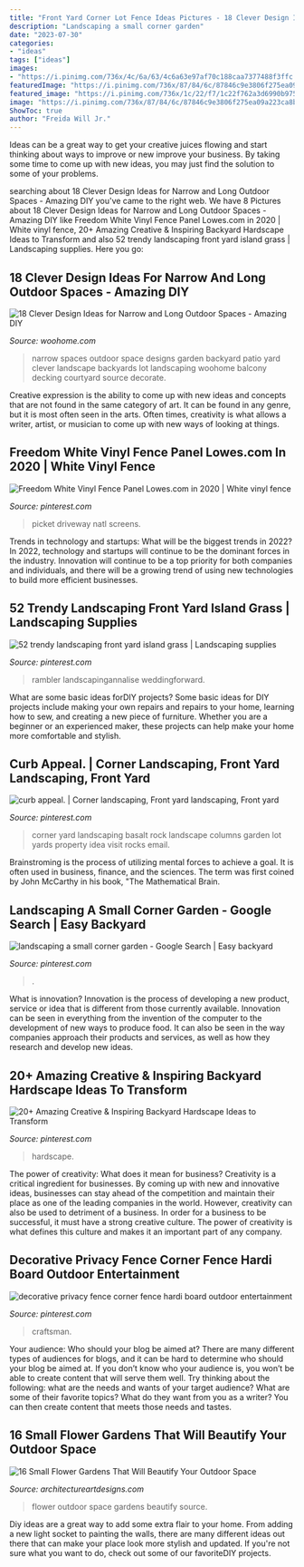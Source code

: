 ```yaml
---
title: "Front Yard Corner Lot Fence Ideas Pictures - 18 Clever Design Ideas For Narrow And Long Outdoor Spaces"
description: "Landscaping a small corner garden"
date: "2023-07-30"
categories:
- "ideas"
tags: ["ideas"]
images:
- "https://i.pinimg.com/736x/4c/6a/63/4c6a63e97af70c188caa7377488f3ffc.jpg"
featuredImage: "https://i.pinimg.com/736x/87/84/6c/87846c9e3806f275ea09a223ca8b61bb.jpg"
featured_image: "https://i.pinimg.com/736x/1c/22/f7/1c22f762a3d6990b975515183e0c1c57--rock-yard-corner-garden.jpg"
image: "https://i.pinimg.com/736x/87/84/6c/87846c9e3806f275ea09a223ca8b61bb.jpg"
ShowToc: true
author: "Freida Will Jr."
---
```



Ideas can be a great way to get your creative juices flowing and start thinking about ways to improve or new improve your business. By taking some time to come up with new ideas, you may just find the solution to some of your problems.

	

		
searching about 18 Clever Design Ideas for Narrow and Long Outdoor Spaces - Amazing DIY you've came to the right web. We have 8 Pictures about 18 Clever Design Ideas for Narrow and Long Outdoor Spaces - Amazing DIY like Freedom White Vinyl Fence Panel Lowes.com in 2020 | White vinyl fence, 20+ Amazing Creative &amp; Inspiring Backyard Hardscape Ideas to Transform and also 52 trendy landscaping front yard island grass | Landscaping supplies. Here you go:
		
    
## 18 Clever Design Ideas For Narrow And Long Outdoor Spaces - Amazing DIY

<img loading=lazy src="http://www.woohome.com/wp-content/uploads/2015/03/narrow-space-designs-woohome-10.jpg" onerror="this.onerror=null;this.src='https://tse1.mm.bing.net/th?id=OIP.7sVdJGBmpnJ09np8Dl18egHaJ4&amp;pid=15.1';" alt="18 Clever Design Ideas for Narrow and Long Outdoor Spaces - Amazing DIY">

_Source: woohome.com_

>narrow spaces outdoor space designs garden backyard patio yard clever landscape backyards lot landscaping woohome balcony decking courtyard source decorate. 

	

Creative expression is the ability to come up with new ideas and concepts that are not found in the same category of art. It can be found in any genre, but it is most often seen in the arts. Often times, creativity is what allows a writer, artist, or musician to come up with new ways of looking at things.

    
## Freedom White Vinyl Fence Panel Lowes.com In 2020 | White Vinyl Fence

<img loading=lazy src="https://i.pinimg.com/736x/6d/3b/da/6d3bda8aa14d1ba77892ba863eac080b.jpg" onerror="this.onerror=null;this.src='https://tse4.mm.bing.net/th?id=OIP.MKX-luCrRSev59-QwOlPzwHaHa&amp;pid=15.1';" alt="Freedom White Vinyl Fence Panel Lowes.com in 2020 | White vinyl fence">

_Source: pinterest.com_

>picket driveway natl screens. 

	

Trends in technology and startups: What will be the biggest trends in 2022?
In 2022, technology and startups will continue to be the dominant forces in the industry. Innovation will continue to be a top priority for both companies and individuals, and there will be a growing trend of using new technologies to build more efficient businesses.

    
## 52 Trendy Landscaping Front Yard Island Grass | Landscaping Supplies

<img loading=lazy src="https://i.pinimg.com/736x/87/84/6c/87846c9e3806f275ea09a223ca8b61bb.jpg" onerror="this.onerror=null;this.src='https://tse2.mm.bing.net/th?id=OIP.aRArhZoltMnjqbf84kWsiwAAAA&amp;pid=15.1';" alt="52 trendy landscaping front yard island grass | Landscaping supplies">

_Source: pinterest.com_

>rambler landscapingannalise weddingforward. 

	

What are some basic ideas forDIY projects?
Some basic ideas for DIY projects include making your own repairs and repairs to your home, learning how to sew, and creating a new piece of furniture. Whether you are a beginner or an experienced maker, these projects can help make your home more comfortable and stylish.

    
## Curb Appeal. | Corner Landscaping, Front Yard Landscaping, Front Yard

<img loading=lazy src="https://i.pinimg.com/736x/1c/22/f7/1c22f762a3d6990b975515183e0c1c57--rock-yard-corner-garden.jpg" onerror="this.onerror=null;this.src='https://tse3.mm.bing.net/th?id=OIP.ho4OcC9kZYhr3Nz72jdHxAHaJ3&amp;pid=15.1';" alt="curb appeal. | Corner landscaping, Front yard landscaping, Front yard">

_Source: pinterest.com_

>corner yard landscaping basalt rock landscape columns garden lot yards property idea visit rocks email. 

	

Brainstroming is the process of utilizing mental forces to achieve a goal. It is often used in business, finance, and the sciences. The term was first coined by John McCarthy in his book, "The Mathematical Brain.

    
## Landscaping A Small Corner Garden - Google Search | Easy Backyard

<img loading=lazy src="https://i.pinimg.com/736x/61/e2/6a/61e26a3fa74e7fd91a600129f1ec0f82.jpg" onerror="this.onerror=null;this.src='https://tse4.mm.bing.net/th?id=OIP.-z9oADEeryTm-HmEabWjDQHaFj&amp;pid=15.1';" alt="landscaping a small corner garden - Google Search | Easy backyard">

_Source: pinterest.com_

>. 

	

What is innovation?
Innovation is the process of developing a new product, service or idea that is different from those currently available. Innovation can be seen in everything from the invention of the computer to the development of new ways to produce food. It can also be seen in the way companies approach their products and services, as well as how they research and develop new ideas.

    
## 20+ Amazing Creative &amp; Inspiring Backyard Hardscape Ideas To Transform

<img loading=lazy src="https://i.pinimg.com/736x/1a/10/6d/1a106dd204a62d647f5e2bf9008be3cb.jpg" onerror="this.onerror=null;this.src='https://tse1.mm.bing.net/th?id=OIP.WNZqVTrFPqB5AbYeLjH4CQHaKT&amp;pid=15.1';" alt="20+ Amazing Creative &amp; Inspiring Backyard Hardscape Ideas to Transform">

_Source: pinterest.com_

>hardscape. 

	

The power of creativity: What does it mean for business?
Creativity is a critical ingredient for businesses. By coming up with new and innovative ideas, businesses can stay ahead of the competition and maintain their place as one of the leading companies in the world. However, creativity can also be used to detriment of a business. In order for a business to be successful, it must have a strong creative culture. The power of creativity is what defines this culture and makes it an important part of any company.

    
## Decorative Privacy Fence Corner Fence Hardi Board Outdoor Entertainment

<img loading=lazy src="https://i.pinimg.com/736x/4c/6a/63/4c6a63e97af70c188caa7377488f3ffc.jpg" onerror="this.onerror=null;this.src='https://tse2.mm.bing.net/th?id=OIP.yYyJvgMo2T-iLgtzboBbOwHaE8&amp;pid=15.1';" alt="decorative privacy fence corner fence hardi board outdoor entertainment">

_Source: pinterest.com_

>craftsman. 

	

Your audience: Who should your blog be aimed at?
There are many different types of audiences for blogs, and it can be hard to determine who should your blog be aimed at. If you don’t know who your audience is, you won’t be able to create content that will serve them well. Try thinking about the following: what are the needs and wants of your target audience? What are some of their favorite topics? What do they want from you as a writer? You can then create content that meets those needs and tastes.

    
## 16 Small Flower Gardens That Will Beautify Your Outdoor Space

<img loading=lazy src="https://www.architectureartdesigns.com/wp-content/uploads/2017/03/3-27.jpg" onerror="this.onerror=null;this.src='https://tse1.mm.bing.net/th?id=OIP.Ea29Gvy5WhJXmX5Vk5EMpwAAAA&amp;pid=15.1';" alt="16 Small Flower Gardens That Will Beautify Your Outdoor Space">

_Source: architectureartdesigns.com_

>flower outdoor space gardens beautify source. 

	

Diy ideas are a great way to add some extra flair to your home. From adding a new light socket to painting the walls, there are many different ideas out there that can make your place look more stylish and updated. If you're not sure what you want to do, check out some of our favoriteDIY projects.

